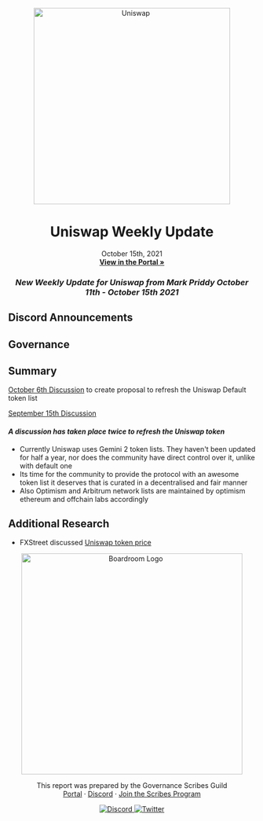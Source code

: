 <p align="center">
  <a href="http://app.boardroom.info/BanklessDAO">
    <img src="http://img.youtube.com/vi/6OXMPX2kbsw/0.jpg" alt="Uniswap" width="400" />
  </a>
  <h1 align="center">Uniswap Weekly Update</h1>
  <p align="center">
    October 15th, 2021
  <br />
  <a href="http://app.boardroom.info/BanklessDAO"><strong>View in the Portal »</strong></a>
  <br />
  </p>
</p>

### <p align="center"> *New Weekly Update for Uniswap from Mark Priddy October 11th - October 15th 2021*


 ## Discord Announcements 


## Governance
	


	
## Summary
	
[October 6th Discussion](https://gov.uniswap.org/t/uni-default-list/14407) to create proposal to refresh the Uniswap Default token list
	


[September 15th Discussion](https://gov.uniswap.org/t/proposal-to-refresh-the-uniswap-default-list/14178)

#### *A discussion has taken place twice to refresh the Uniswap token*
- Currently Uniswap uses Gemini 2 token lists. They haven't been updated for half a year, nor does the community have direct control over it, unlike with default one
- Its time for the community to provide the protocol with an awesome token list it deserves that is curated in a decentralised and fair manner
- Also Optimism and Arbitrum network lists are maintained by optimism ethereum and offchain labs accordingly


## Additional Research


- FXStreet discussed [Uniswap token price](https://www.fxstreet.com/cryptocurrencies/news/uniswap-targets-36-first-before-uni-makes-new-all-time-highs-202110072112)

 





<p align="center">
  <a href="http://app.boardroom.info/">
    <img src="https://i.ibb.co/PFcchnQ/boardroom.png" alt="Boardroom Logo" width="450" />
  </a>
</p>

<p align="center">
	This report was prepared by the Governance Scribes Guild
  <br />
  <a href="http://boardroom.info/">Portal</a>
  ·
  <a href="https://discord.com/invite/tgrTFg9">Discord</a>
  ·
  <a href="https://boardroom.mirror.xyz/JHrN8nVy_J4C7Xzj37zoyPANg0ZnNszhWy9YOZHC0lM">Join the Scribes Program</a>
</p>

<p align="center">
  <a href="https://discord.gg/CEZ8WfuK8s">
    <img src="https://img.shields.io/badge/Discord-Join-7289da?style=for-the-badge&logo=discord&logoColor=white" alt="Discord" />
  </a>
  <a href="https://twitter.com/boardroom_info">
    <img src="https://img.shields.io/badge/Twitter-Follow-1da1f2?style=for-the-badge&logo=twitter&logoColor=white" alt="Twitter" />
  </a>
</p>
